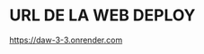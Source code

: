 <h1>URL DE LA WEB DEPLOY</h1>
<a href="https://daw-3-3.onrender.com" >https://daw-3-3.onrender.com</a>
